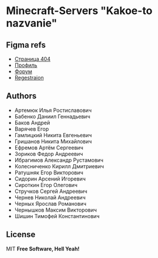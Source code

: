 # Minecraft-Servers "Kakoe-to nazvanie"

## Figma refs
- [Страница 404](https://www.figma.com/file/zH039VtpANMQ3oKylQZ7ye/Untitled?node-id=0%3A1&t=QMEKzpEPN2jpjFbZ-1)
- [Профиль](https://www.figma.com/file/zH039VtpANMQ3oKylQZ7ye/Untitled?node-id=0%3A1&t=QMEKzpEPN2jpjFbZ-1)
- [Форум](https://www.figma.com/file/6gwIRD8hv24ElbL2BOMXzT/minecraft-%D1%84%D0%BE%D1%80%D1%83%D0%BC?node-id=0%3A1&t=9n1g13xCqh0EcsoX-1)
- [Regestraion](https://www.figma.com/file/ry8KQUJCFgdBQX6aGzuuLq/Untitled?node-id=0%3A1&t=58iKngC3DIVxfRSB-1)
## Authors

- Артемюк Илья Ростиславович 
- Бабенко Даниил Геннадьевич 
- Баков Андрей 
- Варячев Егор 
- Гамлицкий Никита Евгеньевич 
- Гришанов Никита Михайлович 
- Ефремов Артём Сергеевич 
- Зориков Федор Андреевич 
- Ибрагимов Александр Рустамович 
- Колесниченко Кирилл Дмитриевич 
- Ратушняк Егор Викторович 
- Сидорин Арсений Игоревич 
- Сироткин Егор Олегович 
- Стручков Сергей Андреевич 
- Чернев Николай Андреевич 
- Черных Ярослав Романович 
- Чернышков Максим Викторович 
- Шишин Тимофей Константинович 

## License

MIT
**Free Software, Hell Yeah!**
